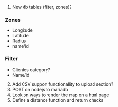1) New db tables (filter, zones)?
### Zones
- Longitude
- Latitude
- Radius
- name/id
### Filter
- Clientes category?
- Name/id

2)  Add CSV support functionallity to upload section?
3) POST on nodejs to mariadb
4) Look on ways to render the map on a html page
5) Define a distance function and return checks

